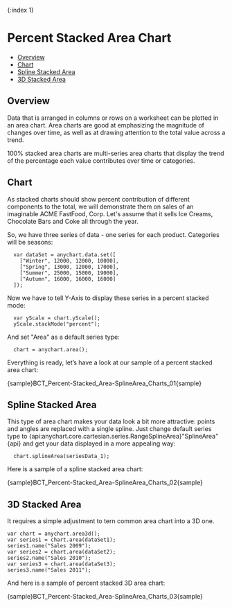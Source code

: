 {:index 1}
# Percent Stacked Area Chart

* [Overview](#overview)
* [Chart](#chart)
* [Spline Stacked Area](#spline_stacked_area)
* [3D Stacked Area](#3d_stacked_area)
<!-- * [Adding "%" to axis labels](#percent)-->

## Overview
Data that is arranged in columns or rows on a worksheet can be plotted in an area chart. Area charts are good at emphasizing the magnitude of changes over time, as well as at drawing attention to the total value across a trend.

100% stacked area charts are multi-series area charts that display the trend of the percentage each value contributes over time or categories.

## Chart

As stacked charts should show percent contribution of different components to the total, we will demonstrate them on sales of an imaginable ACME FastFood, Corp. Let's assume that it sells Ice Creams, Chocolate Bars and Coke all through the year.
  
  
So, we have three series of data - one series for each product. Categories will be seasons:

```
  var dataSet = anychart.data.set([
    ["Winter", 12000, 12000, 10000],
    ["Spring", 13000, 12000, 17000],
    ["Summer", 25000, 15000, 19000],
    ["Autumn", 16000, 16000, 16000]
  ]);
```

Now we have to tell Y-Axis to display these series in a percent stacked mode:

```
  var yScale = chart.yScale();
  yScale.stackMode("percent");
```

And set "Area" as a default series type:

```
  chart = anychart.area();
```

Everything is ready, let’s have a look at our sample of a percent stacked area chart:

{sample}BCT_Percent-Stacked\_Area-SplineArea\_Charts\_01{sample}

## Spline Stacked Area

This type of area chart makes your data look a bit more attractive: points and angles are replaced with a single spline. Just change default series type to {api:anychart.core.cartesian.series.RangeSplineArea}"SplineArea"{api} and get your data displayed in a more appealing way:

```
  chart.splineArea(seriesData_1);
```

Here is a sample of a spline stacked area chart:

{sample}BCT_Percent-Stacked\_Area-SplineArea\_Charts\_02{sample}

## 3D Stacked Area

It requires a simple adjustment to tern common area chart into a 3D one.

```
var chart = anychart.area3d();
var series1 = chart.area(dataSet1);
series1.name("Sales 2009");
var series2 = chart.area(dataSet2);
series2.name("Sales 2010");
var series3 = chart.area(dataSet3);
series3.name("Sales 2011");
```

And here is a sample of percent stacked 3D area chart:

{sample}BCT_Percent-Stacked\_Area-SplineArea\_Charts\_03{sample}

